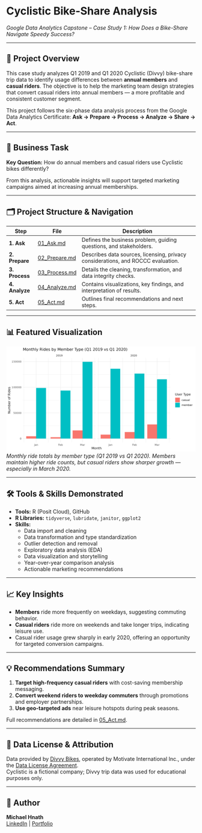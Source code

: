 # Cyclistic Bike-Share Analysis  
*Google Data Analytics Capstone – Case Study 1: How Does a Bike-Share Navigate Speedy Success?*

---

## 📌 Project Overview
This case study analyzes Q1 2019 and Q1 2020 Cyclistic (Divvy) bike-share trip data to identify usage differences between **annual members** and **casual riders**. The objective is to help the marketing team design strategies that convert casual riders into annual members — a more profitable and consistent customer segment.

This project follows the six-phase data analysis process from the Google Data Analytics Certificate: **Ask → Prepare → Process → Analyze → Share → Act**.

---

## 🎯 Business Task
**Key Question:** How do annual members and casual riders use Cyclistic bikes differently?  

From this analysis, actionable insights will support targeted marketing campaigns aimed at increasing annual memberships.

---

## 🗂 Project Structure & Navigation
| Step | File | Description |
|------|------|-------------|
| **1. Ask** | [01_Ask.md](01_Ask.md) | Defines the business problem, guiding questions, and stakeholders. |
| **2. Prepare** | [02_Prepare.md](02_Prepare.md) | Describes data sources, licensing, privacy considerations, and ROCCC evaluation. |
| **3. Process** | [03_Process.md](03_Process.md) | Details the cleaning, transformation, and data integrity checks. |
| **4. Analyze** | [04_Analyze.md](04_Analyze.md) | Contains visualizations, key findings, and interpretation of results. |
| **5. Act** | [05_Act.md](05_Act.md) | Outlines final recommendations and next steps. |

---

## 📊 Featured Visualization
![Monthly Rides by Year](monthly_rides_by_year.png)  
*Monthly ride totals by member type (Q1 2019 vs Q1 2020). Members maintain higher ride counts, but casual riders show sharper growth — especially in March 2020.*

---

## 🛠 Tools & Skills Demonstrated
- **Tools:** R (Posit Cloud), GitHub  
- **R Libraries:** `tidyverse`, `lubridate`, `janitor`, `ggplot2`  
- **Skills:**  
  - Data import and cleaning  
  - Data transformation and type standardization  
  - Outlier detection and removal  
  - Exploratory data analysis (EDA)  
  - Data visualization and storytelling  
  - Year-over-year comparison analysis  
  - Actionable marketing recommendations  

---

## 📈 Key Insights
- **Members** ride more frequently on weekdays, suggesting commuting behavior.  
- **Casual riders** ride more on weekends and take longer trips, indicating leisure use.  
- Casual rider usage grew sharply in early 2020, offering an opportunity for targeted conversion campaigns.

---

## 💡 Recommendations Summary
1. **Target high-frequency casual riders** with cost-saving membership messaging.
2. **Convert weekend riders to weekday commuters** through promotions and employer partnerships.
3. **Use geo-targeted ads** near leisure hotspots during peak seasons.

Full recommendations are detailed in [05_Act.md](05_Act.md).

---

## 📜 Data License & Attribution
Data provided by [Divvy Bikes](https://divvy-tripdata.s3.amazonaws.com/index.html), operated by Motivate International Inc., under the [Data License Agreement](https://www.divvybikes.com/data-license-agreement).  
Cyclistic is a fictional company; Divvy trip data was used for educational purposes only.

---

## 👤 Author
**Michael Hnath**  
[LinkedIn](https://www.linkedin.com/in/michaelhnath) | [Portfolio](https://github.com/MikeHnath)

